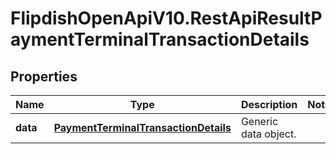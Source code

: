 # FlipdishOpenApiV10.RestApiResultPaymentTerminalTransactionDetails

## Properties
Name | Type | Description | Notes
------------ | ------------- | ------------- | -------------
**data** | [**PaymentTerminalTransactionDetails**](PaymentTerminalTransactionDetails.md) | Generic data object. | 


